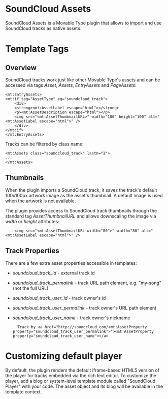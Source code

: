 # SoundCloud Assets

SoundCloud Assets is a Movable Type plugin that allows to import and use SoundCloud tracks as native assets.

# Template Tags

## Overview

SoundCloud tracks work just like other Movable Type's assets and can be accessed via tags *Asset*, *Assets*, *EntryAssets* and *PageAssets*:

    <mt:EntryAssets>
    <mt:if tag="AssetType" eq="soundcloud_track">
        <div>
        <strong><mt:AssetLabel escape="html"></strong>
        <p><mt:AssetDescription escape="html"></p>
        <img src="<mt:AssetThumbnailURL>" width="100" height="100" alt="<mt:AssetLabel escape="html">" />
        </div>
    </mt:if>
    </mt:EntryAssets>

Tracks can be filtered by class name:

    <mt:Assets class="soundcloud_track" lastn="1">
    ...
    </mt:Assets>

## Thumbnails

When the plugin imports a SoundCloud track, it saves the track's default 100x100px artwork image as the asset's thumbnail. A default image is used when the artwork is not available.

The plugin provides access to SoundCloud track thumbnails through the standard tag *AssetThumbnailURL* and allows downscaling the image via *width* or *height* attributes:

        <img src="<mt:AssetThumbnailURL width="80">" width="80" alt="<mt:AssetLabel escape="html">" />

## Track Properties

There are a few extra asset properties accessible in templates:

* *soundcloud_track_id* - external track id
* *soundcloud_track_permalink* - track URL path element, e.g. "my-song" (not the full URL)
* *soundcloud_track_user_id* - track owner's id
* *soundcloud_track_user_permalink* - track owner's URL path element
* *soundcloud_track_user_name* - track owner's nickname

        Track by <a href="http://soundcloud.com/<mt:AssetProperty property="soundcloud_track_user_permalink">"><mt:AssetProperty property="soundcloud_track_user_name"></a>

# Customizing default player

By default, the plugin renders the default iframe-based HTML5 version of the player for tracks embedded via the rich text editor. To customize the player, add a blog or system-level template module called "SoundCloud Player" with your code. The asset object and its blog will be available in the template context.
